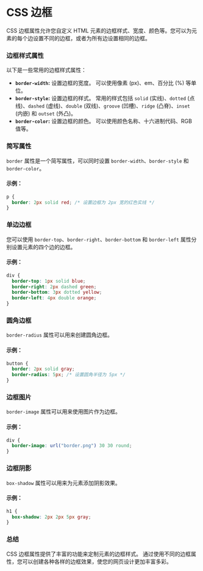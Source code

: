 # CSS 边框

CSS 边框属性允许您自定义 HTML 元素的边框样式、宽度、颜色等。您可以为元素的每个边设置不同的边框，或者为所有边设置相同的边框。


### 边框样式属性

以下是一些常用的边框样式属性：

* **`border-width`:** 设置边框的宽度。 可以使用像素 (px)、em、百分比 (%) 等单位。
* **`border-style`:** 设置边框的样式。 常用的样式包括 `solid` (实线)、`dotted` (点线)、`dashed` (虚线)、`double` (双线)、`groove` (凹槽)、`ridge` (凸脊)、`inset` (内嵌) 和 `outset` (外凸)。
* **`border-color`:** 设置边框的颜色。 可以使用颜色名称、十六进制代码、RGB 值等。

### 简写属性

`border` 属性是一个简写属性，可以同时设置 `border-width`、`border-style` 和 `border-color`。

#### 示例：

```css
p {
  border: 2px solid red; /* 设置边框为 2px 宽的红色实线 */
}
```


### 单边边框

您可以使用 `border-top`、`border-right`、`border-bottom` 和 `border-left` 属性分别设置元素的四个边的边框。

#### 示例：

```css
div {
  border-top: 1px solid blue;
  border-right: 2px dashed green;
  border-bottom: 3px dotted yellow;
  border-left: 4px double orange;
}
```

### 圆角边框

`border-radius` 属性可以用来创建圆角边框。

#### 示例：

```css
button {
  border: 2px solid gray;
  border-radius: 5px; /* 设置圆角半径为 5px */
}
```

### 边框图片

`border-image` 属性可以用来使用图片作为边框。

#### 示例：

```css
div {
  border-image: url("border.png") 30 30 round;
}
```

### 边框阴影

`box-shadow` 属性可以用来为元素添加阴影效果。

#### 示例：

```css
h1 {
  box-shadow: 2px 2px 5px gray;
}
```

### 总结

CSS 边框属性提供了丰富的功能来定制元素的边框样式。 通过使用不同的边框属性，您可以创建各种各样的边框效果，使您的网页设计更加丰富多彩。
